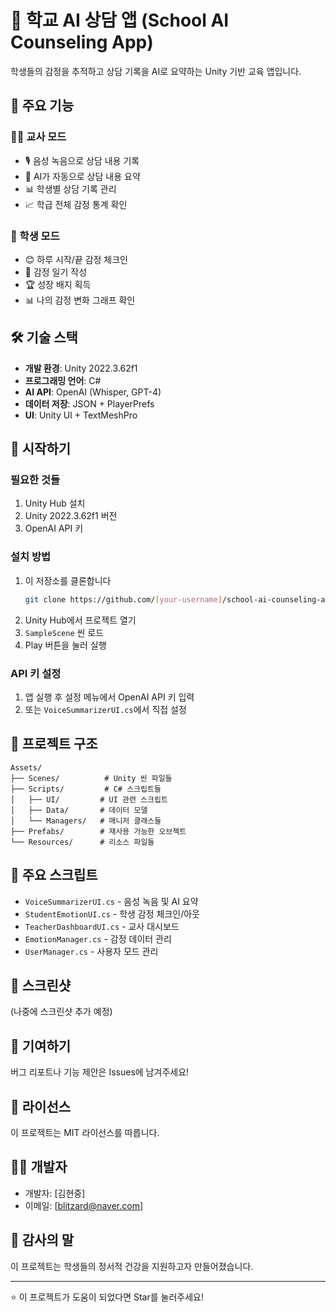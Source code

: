 # 🏫 학교 AI 상담 앱 (School AI Counseling App)

학생들의 감정을 추적하고 상담 기록을 AI로 요약하는 Unity 기반 교육 앱입니다.

## 📱 주요 기능

### 👩‍🏫 교사 모드
- 🎙️ 음성 녹음으로 상담 내용 기록
- 🤖 AI가 자동으로 상담 내용 요약
- 📊 학생별 상담 기록 관리
- 📈 학급 전체 감정 통계 확인

### 👦 학생 모드
- 😊 하루 시작/끝 감정 체크인
- 📝 감정 일기 작성
- 🏆 성장 배지 획득
- 📊 나의 감정 변화 그래프 확인

## 🛠️ 기술 스택

- **개발 환경**: Unity 2022.3.62f1
- **프로그래밍 언어**: C#
- **AI API**: OpenAI (Whisper, GPT-4)
- **데이터 저장**: JSON + PlayerPrefs
- **UI**: Unity UI + TextMeshPro

## 🚀 시작하기

### 필요한 것들
1. Unity Hub 설치
2. Unity 2022.3.62f1 버전
3. OpenAI API 키

### 설치 방법
1. 이 저장소를 클론합니다
   ```bash
   git clone https://github.com/[your-username]/school-ai-counseling-app.git
   ```
2. Unity Hub에서 프로젝트 열기
3. `SampleScene` 씬 로드
4. Play 버튼을 눌러 실행

### API 키 설정
1. 앱 실행 후 설정 메뉴에서 OpenAI API 키 입력
2. 또는 `VoiceSummarizerUI.cs`에서 직접 설정

## 📂 프로젝트 구조

```
Assets/
├── Scenes/          # Unity 씬 파일들
├── Scripts/         # C# 스크립트들
│   ├── UI/         # UI 관련 스크립트
│   ├── Data/       # 데이터 모델
│   └── Managers/   # 매니저 클래스들
├── Prefabs/        # 재사용 가능한 오브젝트
└── Resources/      # 리소스 파일들
```

## 🎯 주요 스크립트

- `VoiceSummarizerUI.cs` - 음성 녹음 및 AI 요약
- `StudentEmotionUI.cs` - 학생 감정 체크인/아웃
- `TeacherDashboardUI.cs` - 교사 대시보드
- `EmotionManager.cs` - 감정 데이터 관리
- `UserManager.cs` - 사용자 모드 관리

## 📸 스크린샷

(나중에 스크린샷 추가 예정)

## 🤝 기여하기

버그 리포트나 기능 제안은 Issues에 남겨주세요!

## 📝 라이선스

이 프로젝트는 MIT 라이선스를 따릅니다.

## 👨‍💻 개발자

- 개발자: [김현중]
- 이메일: [blitzard@naver.com]

## 🙏 감사의 말

이 프로젝트는 학생들의 정서적 건강을 지원하고자 만들어졌습니다.

---

⭐ 이 프로젝트가 도움이 되었다면 Star를 눌러주세요!
